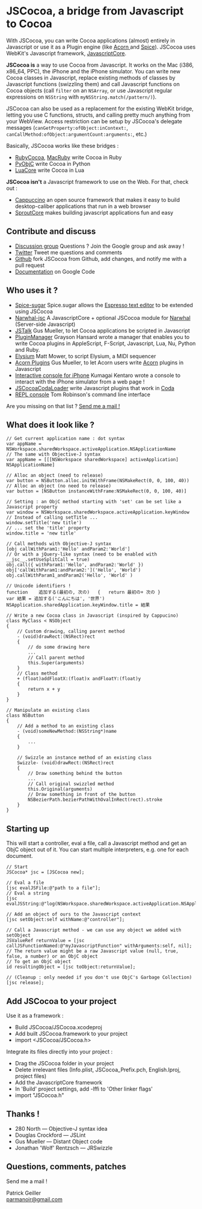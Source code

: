 JSCocoa, a bridge from Javascript to Cocoa
==

With JSCocoa, you can write Cocoa applications (almost) entirely in Javascript or use it as a Plugin engine (like [Acorn ](http://gusmueller.com/blog/archives/2009/01/jscocoa_and_acorn_plugins_in_javascript.html) and [Spice](http://github.com/onecrayon/Spice-sugar)).
JSCocoa uses WebKit's Javascript framework, [JavascriptCore](http://webkit.org/projects/javascript/).

**JSCocoa is** a way to use Cocoa from Javascript. It works on the Mac (i386, x86_64, PPC), the iPhone and the iPhone simulator. You can write new Cocoa classes in Javascript, replace existing methods of classes by Javascript functions (swizzling them) and call Javascript functions on Cocoa objects (call <code>filter</code> on an <code>NSArray</code>, or use Javascript regular expressions on <code>NSString</code> with <code>myNSString.match(/pattern/)</code>).

JSCocoa can also be used as a replacement for the existing WebKit bridge, letting you use C functions, structs, and calling pretty much anything from your WebView. Access restriction can be setup by JSCocoa's delegate messages (<code>canGetProperty:ofObject:inContext:</code>, <code>canCallMethod:ofObject:argumentCount:arguments:</code>, etc.)

Basically, JSCocoa works like these bridges :

* [RubyCocoa](http://rubycocoa.sourceforge.net/), [MacRuby](http://www.macruby.org/) write Cocoa in Ruby
* [PyObjC](http://pyobjc.sourceforge.net/) write Cocoa in Python
* [LuaCore](http://gusmueller.com/lua/) write Cocoa in Lua

**JSCocoa isn't** a Javascript framework to use on the Web. For that, check out :

* [Cappuccino](http://cappuccino.org/) an open source framework that makes it easy to build desktop-caliber applications that run in a web browser
* [SproutCore](http://www.sproutcore.com/) makes building javascript applications fun and easy

Contribute and discuss
--

* [Discussion group](http://groups.google.com/group/jscocoa) Questions ? Join the Google group and ask away !
* [Twitter](http://twitter.com/parmanoir) Tweet me questions and comments
* [Github](http://github.com/parmanoir/jscocoa/tree/master) fork JSCocoa from Github, add changes, and notify me with a pull request
* [Documentation](http://code.google.com/p/jscocoa/w/list) on Google Code

Who uses it ?
--

* [Spice-sugar](http://github.com/onecrayon/Spice-sugar) Spice.sugar allows the [Espresso text editor](http://macrabbit.com/espresso/) to be extended using JSCocoa
* [Narwhal-jsc](http://github.com/tlrobinson/narwhal-jsc/) A JavascriptCore + optional JSCocoa module for [Narwhal](http://github.com/tlrobinson/narwhal/tree) (Server-side Javascript)
* [JSTalk](http://github.com/ccgus/jstalk/) Gus Mueller, to let Cocoa applications be scripted in Javascript
* [PluginManager](http://github.com/Grayson/pluginmanager/) Grayson Hansard wrote a manager that enables you to write Cocoa plugins in AppleScript, F-Script, Javascript, Lua, Nu, Python and Ruby.
* [Elysium](http://lucidmac.com/products/elysium/) Matt Mower, to script Elysium, a MIDI sequencer
* [Acorn Plugins](http://gusmueller.com/blog/archives/2009/01/jscocoa_and_acorn_plugins_in_javascript.html) Gus Mueller, to let Acorn users write [Acorn](http://flyingmeat.com/acorn/) plugins in Javascript
* [Interactive console for iPhone](http://ido.nu/kuma/2008/11/22/jscocoa-interactive-console-for-iphone/) Kumagai Kentaro wrote a console to interact with the iPhone simulator from a web page !
* [JSCocoaCodaLoader](http://gusmueller.com/blog/archives/2008/11/jscocoacodaloader.html) write Javascript plugins that work in [Coda](http://www.panic.com/coda/)
* [REPL console](http://tlrobinson.net/blog/2008/10/10/command-line-interpreter-and-repl-for-jscocoa/) Tom Robinson's command line interface

Are you missing on that list ? [Send me a mail !](mailto:parmanoir@gmail.com)


What does it look like ?
--

	// Get current application name : dot syntax
	var appName = NSWorkspace.sharedWorkspace.activeApplication.NSApplicationName
	// The same with Objective-J syntax
	var appName = [[[NSWorkspace sharedWorkspace] activeApplication] NSApplicationName]

	// Alloc an object (need to release)
	var button = NSButton.alloc.initWithFrame(NSMakeRect(0, 0, 100, 40))
	// Alloc an object (no need to release)
	var button = [NSButton instanceWithFrame:NSMakeRect(0, 0, 100, 40)]

	// Setting : an ObjC method starting with 'set' can be set like a Javascript property
	var window = NSWorkspace.sharedWorkspace.activeApplication.keyWindow
	// Instead of calling setTitle ...
	window.setTitle('new title')
	// ... set the 'title' property
	window.title = 'new title'

	// Call methods with Objective-J syntax
	[obj callWithParam1:'Hello' andParam2:'World']
	// Or with a jQuery-like syntax (need to be enabled with __jsc__.setUseSplitCall = true)
	obj.call({ withParam1:'Hello', andParam2:'World' }) 
	obj['callWithParam1:andParam2:']('Hello', 'World') 
	obj.callWithParam1_andParam2('Hello', 'World' )

	// Unicode identifiers !
	function	追加する(最初の, 次の)	{	return 最初の+ 次の }
	var 結果 = 追加する('こんにちは', '世界')
	NSApplication.sharedApplication.keyWindow.title = 結果

	// Write a new Cocoa class in Javascript (inspired by Cappucino)
	class MyClass < NSObject
	{
		// Custom drawing, calling parent method
		- (void)drawRect:(NSRect)rect
		{
			// do some drawing here
			...
			// Call parent method
			this.Super(arguments)			
		}
		// Class method
		+ (float)addFloatX:(float)x andFloatY:(float)y
		{
			return x + y
		}
	}

	// Manipulate an existing class
	class NSButton
	{
		// Add a method to an existing class
		- (void)someNewMethod:(NSString*)name
		{
			...
		}

		// Swizzle an instance method of an existing class
		Swizzle- (void)drawRect:(NSRect)rect
		{
			// Draw something behind the button
			...
			// Call original swizzled method
			this.Original(arguments)
			// Draw something in front of the button
			NSBezierPath.bezierPathWithOvalInRect(rect).stroke
		}
	}


Starting up
--
This will start a controller, eval a file, call a Javascript method and get an ObjC object out of it. You can start multiple interpreters, e.g. one for each document.

	// Start
	JSCocoa* jsc = [JSCocoa new];

	// Eval a file
	[jsc evalJSFile:@"path to a file"];
	// Eval a string
	[jsc evalJSString:@"log(NSWorkspace.sharedWorkspace.activeApplication.NSApplicationName)"];
	
	// Add an object of ours to the Javascript context
	[jsc setObject:self withName:@"controller"];

	// Call a Javascript method - we can use any object we added with setObject
	JSValueRef returnValue = [jsc callJSFunctionNamed:@"myJavascriptFunction" withArguments:self, nil];
	// The return value might be a raw Javascript value (null, true, false, a number) or an ObjC object
	// To get an ObjC object
	id resultingObject = [jsc toObject:returnValue];
	
	// (Cleanup : only needed if you don't use ObjC's Garbage Collection)
	[jsc release];


Add JSCocoa to your project
--
Use it as a framework :

* Build JSCocoa/JSCocoa.xcodeproj
* Add built JSCocoa.framework to your project
* import <JSCocoa/JSCocoa.h>

Integrate its files directly into your project :

* Drag the JSCocoa folder in your project
* Delete irrelevant files (Info.plist, JSCocoa_Prefix.pch, English.lproj, project files)
* Add the JavascriptCore framework
* In 'Build' project settings, add -lffi to 'Other linker flags'
* import "JSCocoa.h"


Thanks !
--
* 280 North — Objective-J syntax idea
* Douglas Crockford — JSLint
* Gus Mueller — Distant Object code
* Jonathan 'Wolf' Rentzsch — JRSwizzle

Questions, comments, patches
--
Send me a mail !

Patrick Geiller<br/> [parmanoir@gmail.com](mailto:parmanoir@gmail.com)

